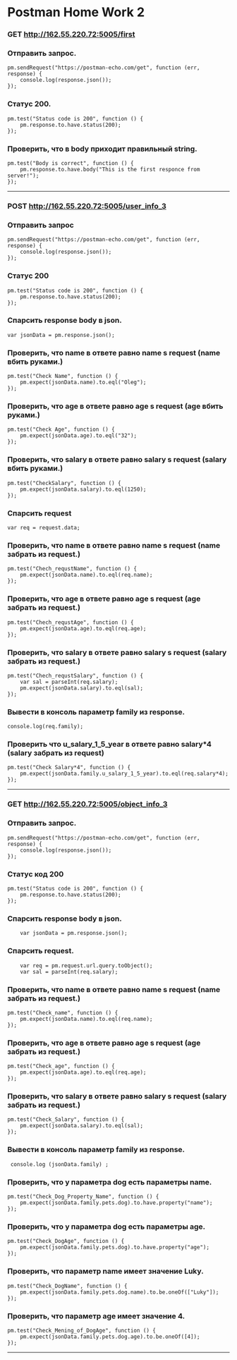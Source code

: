 # Postman Home Work 2

### GET http://162.55.220.72:5005/first

### Отправить запрос.
```
pm.sendRequest("https://postman-echo.com/get", function (err, response) {
    console.log(response.json());
});
```
### Статус 200.
```
pm.test("Status code is 200", function () {
    pm.response.to.have.status(200);
});
```
### Проверить, что в body приходит правильный string.
```
pm.test("Body is correct", function () {
    pm.response.to.have.body("This is the first responce from server!");
});
```
***

### POST http://162.55.220.72:5005/user_info_3

### Отправить запрос
```
pm.sendRequest("https://postman-echo.com/get", function (err, response) {
    console.log(response.json());
});
```

### Статус 200
```
pm.test("Status code is 200", function () {
    pm.response.to.have.status(200);
});
```

### Спарсить response body в json.
```
var jsonData = pm.response.json();
```

### Проверить, что name в ответе равно name s request (name вбить руками.)
```
pm.test("Check Name", function () {
    pm.expect(jsonData.name).to.eql("Oleg");
});
```

### Проверить, что age в ответе равно age s request (age вбить руками.)
```
pm.test("Check Age", function () {
    pm.expect(jsonData.age).to.eql("32");
});
```

### Проверить, что salary в ответе равно salary s request (salary вбить руками.)
```
pm.test("CheckSalary", function () {
    pm.expect(jsonData.salary).to.eql(1250);
});
```

### Спарсить request
```
var req = request.data;
```

### Проверить, что name в ответе равно name s request (name забрать из request.)
```
pm.test("Chech_requstName", function () {
    pm.expect(jsonData.name).to.eql(req.name);
});
```

### Проверить, что age в ответе равно age s request (age забрать из request.)
```
pm.test("Chech_requstAge", function () {
    pm.expect(jsonData.age).to.eql(req.age);
});
```

### Проверить, что salary в ответе равно salary s request (salary забрать из request.)
```
pm.test("Chech_requstSalary", function () {
    var sal = parseInt(req.salary);
    pm.expect(jsonData.salary).to.eql(sal);
});
```

### Вывести в консоль параметр family из response.
```
console.log(req.family);
```

### Проверить что u_salary_1_5_year в ответе равно salary*4 (salary забрать из request)
```
pm.test("Check Salary*4", function () {
    pm.expect(jsonData.family.u_salary_1_5_year).to.eql(req.salary*4);
});
```
***
### GET http://162.55.220.72:5005/object_info_3

### Отправить запрос.
```
pm.sendRequest("https://postman-echo.com/get", function (err, response) {
    console.log(response.json());
});
```

### Статус код 200
```
pm.test("Status code is 200", function () {
    pm.response.to.have.status(200);
});
```
### Спарсить response body в json.
```
    var jsonData = pm.response.json();
```
### Спарсить request.
```
    var req = pm.request.url.query.toObject();
    var sal = parseInt(req.salary);
```

### Проверить, что name в ответе равно name s request (name забрать из request.)
```
pm.test("Check_name", function () {
    pm.expect(jsonData.name).to.eql(req.name);
});
```

### Проверить, что age в ответе равно age s request (age забрать из request.)
```
pm.test("Check_age", function () {
    pm.expect(jsonData.age).to.eql(req.age);
});
```

### Проверить, что salary в ответе равно salary s request (salary забрать из request.)
```
pm.test("Check_Salary", function () {
    pm.expect(jsonData.salary).to.eql(sal);
});
```

### Вывести в консоль параметр family из response.
```
 console.log (jsonData.family) ;
```

### Проверить, что у параметра dog есть параметры name.
```
pm.test("Check_Dog_Property_Name", function () {
    pm.expect(jsonData.family.pets.dog).to.have.property("name");
});
```

### Проверить, что у параметра dog есть параметры age.
```
pm.test("Check_DogAge", function () {
    pm.expect(jsonData.family.pets.dog).to.have.property("age");
});
```

### Проверить, что параметр name имеет значение Luky.
```
pm.test("Check_DogName", function () {
    pm.expect(jsonData.family.pets.dog.name).to.be.oneOf(["Luky"]);
});
```
### Проверить, что параметр age имеет значение 4.
```
pm.test("Check_Mening_of_DogAge", function () {
    pm.expect(jsonData.family.pets.dog.age).to.be.oneOf([4]);
});
```
***
